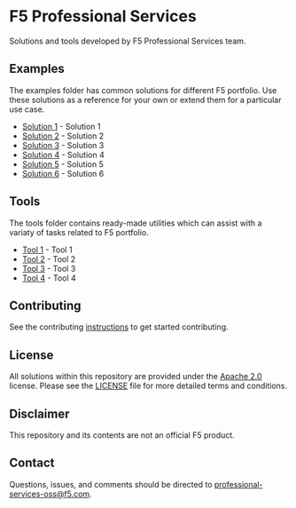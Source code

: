 # F5 Professional Services
Solutions and tools developed by F5 Professional Services team.

## Examples
The examples folder has common solutions for different F5 portfolio. Use these solutions as a reference for your own or extend them for a particular use case.

* [Solution 1](examples/ex1) - Solution 1
* [Solution 2](examples/ex2) - Solution 2
* [Solution 3](examples/ex3) - Solution 3
* [Solution 4](examples/ex4) - Solution 4
* [Solution 5](examples/ex5) - Solution 5
* [Solution 6](examples/ex6) - Solution 6

## Tools
The tools folder contains ready-made utilities which can assist with a variaty of tasks related to F5 portfolio.

* [Tool 1](tools/tool-1) - Tool 1
* [Tool 2](tools/tool-2) - Tool 2
* [Tool 3](tools/tool-3) - Tool 3
* [Tool 4](tools/tool-4) - Tool 4

## Contributing
See the contributing [instructions](/CONTRIBUTING.md) to get started contributing.

## License
All solutions within this repository are provided under the [Apache 2.0](https://www.apache.org/licenses/LICENSE-2.0) license. Please see the [LICENSE](/LICENSE) file for more detailed terms and conditions.

## Disclaimer
This repository and its contents are not an official F5 product.

## Contact
Questions, issues, and comments should be directed to
[professional-services-oss@f5.com](mailto:professional-services-oss@f5.com).
